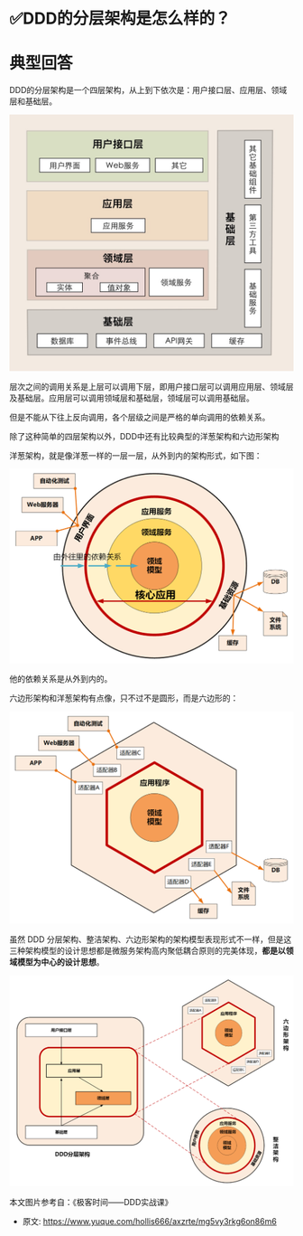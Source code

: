 # ✅DDD的分层架构是怎么样的？
<!--page header-->

<a name="hHS7X"></a>
# 典型回答

DDD的分层架构是一个四层架构，从上到下依次是：用户接口层、应用层、领域层和基础层。

![image.png](./img/TLHy5jpHTvOLBB4d/1685861039102-25f6a7a4-2c2a-4f05-a775-99079935332e-679951.png)

层次之间的调用关系是上层可以调用下层，即用户接口层可以调用应用层、领域层及基础层。应用层可以调用领域层和基础层，领域层可以调用基础层。

但是不能从下往上反向调用，各个层级之间是严格的单向调用的依赖关系。

除了这种简单的四层架构以外，DDD中还有比较典型的洋葱架构和六边形架构

洋葱架构，就是像洋葱一样的一层一层，从外到内的架构形式，如下图：

![image.png](./img/TLHy5jpHTvOLBB4d/1685861299754-4524e227-7f8d-4f7f-b466-2d20fdea61a1-877272.png)

他的依赖关系是从外到内的。

六边形架构和洋葱架构有点像，只不过不是圆形，而是六边形的：

![image.png](./img/TLHy5jpHTvOLBB4d/1685861346529-f22178f9-944f-4b3b-a9c3-4fc2ed9577ea-449198.png)

虽然 DDD 分层架构、整洁架构、六边形架构的架构模型表现形式不一样，但是这三种架构模型的设计思想都是微服务架构高内聚低耦合原则的完美体现，**都是以领域模型为中心的设计思想**。

![image.png](./img/TLHy5jpHTvOLBB4d/1685861394105-ef041ab6-8d33-416b-9617-44a263ef1d62-786947.png)


本文图片参考自：《极客时间——DDD实战课》


<!--page footer-->
- 原文: <https://www.yuque.com/hollis666/axzrte/mg5vy3rkg6on86m6>